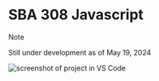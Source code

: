 # SBA 308 Javascript
> [!Note]
> Still under development as of May 19, 2024

![screenshot of project in VS Code](https://github.com/iiSurf/sba308/assets/87113036/1d294e58-1a9b-49a6-95eb-a7468cbd8f73)
